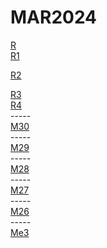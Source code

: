 # MAR2024

<div></div>
<a href="https://g.laroza.net/play.php?vid=eec74274f">R</a>
<div></div>
<a href="https://vk.com/video760598098_456247522">R1</a>
<div></div>

<a href="https://ser.brstej.com/play.php?vid=4a9dce39c">R2</a>
<div></div>
<a href="https://vk.com/video760598098_456246564">R3</a>
<div></div>
<a href="https://vk.com/video760598098_456246644">R4</a>
<div></div>
<div>-----</div>
<a href="https://vk.com/video760598098_456247645">M30</a>
<div></div>
<div>-----</div>
<a href="https://vk.com/video760598098_456247582">M29</a>
<div></div>
<div>-----</div>
<a href="https://vk.com/video760598098_456247505">M28</a>
<div></div>
<div>-----</div>
<a href="https://vk.com/video760598098_456247435">M27</a>
<div></div>
<div>-----</div>
<a href="https://vk.com/video760598098_456247367">M26</a>
<div></div>
<div>-----</div>
<div></div>
<a href="https://vk.com/video760598098_456247722">Me3</a>
<div></div>

